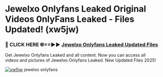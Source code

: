 # Jewelxo Onlyfans Leaked Original Videos 0nlyFans Leaked - Files Updated! (xw5jw)

<h3>🔴 CLICK HERE 🌐==►► <a href="https://tinyurl.com/brd5kh86" rel="nofollow">Jewelxo Onlyfans Leaked Updated Files</a></h3>

Get Jewelxo Onlyfans Leaked and all content. Now you can access all videos and pictures of Jewelxo Onlyfans Leaked. New Updated Files 2025!

[![xw5jw](https://i.imgur.com/K7sEzmb.gif)](https://tinyurl.com/brd5kh86)
jewelxo onlyfans